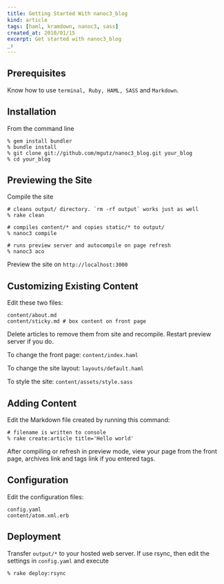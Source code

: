 ```yaml
---
title: Getting Started With nanoc3_blog 
kind: article
tags: [haml, kramdown, nanoc3, sass]
created_at: 2010/01/15
excerpt: Get started with nanoc3_blog
_:
---
```


## Prerequisites

Know how to use `terminal, Ruby, HAML, SASS` and `Markdown`.

## Installation

From the command line

    % gem install bundler
    % bundle install
    % git clone git://github.com/mgutz/nanoc3_blog.git your_blog
    % cd your_blog


## Previewing the Site

Compile the site

    # cleans output/ directory. `rm -rf output` works just as well
    % rake clean 

    # compiles content/* and copies static/* to output/
    % nanoc3 compile

    # runs preview server and autocompile on page refresh
    % nanoc3 aco

Preview the site on `http://localhost:3000`


## Customizing Existing Content

Edit these two files:

    content/about.md
    content/sticky.md # box content on front page

Delete articles to remove them from site and recompile. Restart preview server if you do.

To change the front page: `content/index.haml`

To change the site layout: `layouts/default.haml`

To style the site: `content/assets/style.sass`


## Adding Content

Edit the Markdown file created by running this command:

    # filename is written to console
    % rake create:article title='Hello world'

After compiling or refresh in preview mode, view your page from the front page, archives link and tags link 
if you entered tags.


## Configuration

Edit the configuration files:

    config.yaml
    content/atom.xml.erb

## Deployment

Transfer `output/*` to your hosted web server. If use rsync, then
edit the settings in `config.yaml` and execute

    % rake deploy:rsync
